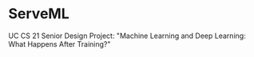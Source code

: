 # ServeML
UC CS 21 Senior Design Project: "Machine Learning and Deep Learning: What Happens After Training?"
